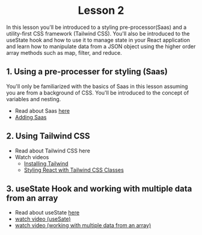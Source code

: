 <h1 align="center">Lesson 2</h1>

In this lesson you'll be introduced to a styling pre-processor(Saas) and a utility-first CSS framework (Tailwind CSS). You'll also be introduced to the useState hook and how to use it to manage state in your React application and learn how to manipulate data from a JSON object using the higher order array methods such as map, filter, and reduce.

## 1. Using a pre-processer for styling (Saas)
You'll only be familiarized with the basics of Saas in this lesson assuming you are from a background of CSS. You'll be introduced to the concept of variables and nesting.
- Read about Saas <a href="https://sass-lang.com/guide">here</a>
- <a href="https://create-react-app.dev/docs/adding-a-sass-stylesheet">Adding Saas</a>

## 2. Using Tailwind CSS 
- Read about Tailwind CSS <a here="https://tailwindcss.com/docs">here</a>
- Watch videos
  - <a href="https://www.youtube.com/watch?v=32StJIZScX4&list=PL_c9BZzLwBRKFRIBWEWYCnV4Lk9HE3eYJ&index=8">Installing Tailwind</a>
  - <a href="https://www.youtube.com/watch?v=Yvmbjb1-D3c&list=PL_c9BZzLwBRKFRIBWEWYCnV4Lk9HE3eYJ&index=10">Styling React with Tailwind CSS Classes</a>

## 3. useState Hook and working with multiple data from an array
- Read about useState <a href="https://react.dev/reference/react/useState">here</a>
- <a href="https://www.youtube.com/watch?v=EBuGV_FQFao&list=PL_c9BZzLwBRKFRIBWEWYCnV4Lk9HE3eYJ&index=7">watch video (useSate)</a>
- <a href="https://www.youtube.com/watch?v=GmuSz6wGW2E&list=PL_c9BZzLwBRKFRIBWEWYCnV4Lk9HE3eYJ&index=10">watch video (working with multiple data from an array)</a>
